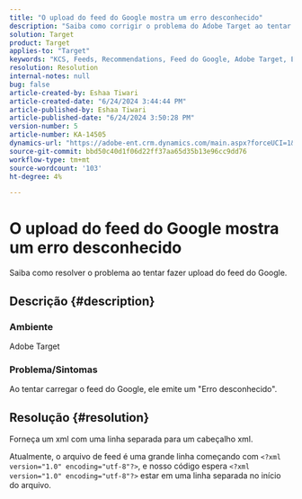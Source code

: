 ```yaml
---
title: "O upload do feed do Google mostra um erro desconhecido"
description: "Saiba como corrigir o problema do Adobe Target ao tentar fazer upload do feed do Google."
solution: Target
product: Target
applies-to: "Target"
keywords: "KCS, Feeds, Recommendations, Feed do Google, Adobe Target, Erro desconhecido"
resolution: Resolution
internal-notes: null
bug: false
article-created-by: Eshaa Tiwari
article-created-date: "6/24/2024 3:44:44 PM"
article-published-by: Eshaa Tiwari
article-published-date: "6/24/2024 3:50:28 PM"
version-number: 5
article-number: KA-14505
dynamics-url: "https://adobe-ent.crm.dynamics.com/main.aspx?forceUCI=1&pagetype=entityrecord&etn=knowledgearticle&id=b52142a9-4032-ef11-8409-6045bd029b18"
source-git-commit: bbd50c40d1f06d22ff37aa65d35b13e96cc9dd76
workflow-type: tm+mt
source-wordcount: '103'
ht-degree: 4%

---
```


# O upload do feed do Google mostra um erro desconhecido


Saiba como resolver o problema ao tentar fazer upload do feed do Google.

## Descrição {#description}


### <b>Ambiente</b>

Adobe Target

### Problema/Sintomas

Ao tentar carregar o feed do Google, ele emite um &quot;Erro desconhecido&quot;.


## Resolução {#resolution}


Forneça um xml com uma linha separada para um cabeçalho xml.

Atualmente, o arquivo de feed é uma grande linha começando com `<?xml version="1.0" encoding="utf-8"?>`, e nosso código espera `<?xml version="1.0" encoding="utf-8"?>` estar em uma linha separada no início do arquivo.
